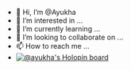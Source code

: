 - 👋 Hi, I’m @Ayukha
- 👀 I’m interested in ...
- 🌱 I’m currently learning ...
- 💞️ I’m looking to collaborate on ...
- 📫 How to reach me ...
- [![@ayukha's Holopin board](https://holopin.io/api/user/board?user=ayukha)](https://holopin.io/@ayukha)
<!---
Ayukha/Ayukha is a ✨ special ✨ repository because its `README.md` (this file) appears on your GitHub profile.
You can click the Preview link to take a look at your changes.
--->
